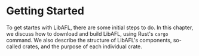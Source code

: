 # Getting Started

To get startes with LibAFL, there are some initial steps to do.
In this chapter, we discuss how to download and build LibAFL, using Rust's `cargo` command.
We also describe the structure of LibAFL's components, so-called crates, and the purpose of each individual crate.
